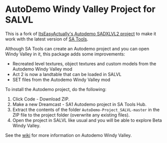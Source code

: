 # AutoDemo Windy Valley Project for SALVL
This is a fork of [ItsEasyActually's Autodemo SADXLVL2 project](https://github.com/ItsEasyActually/AutoDemo-Project_SADXLVL2) to make it work with the latest version of [SA Tools](https://github.com/X-Hax/sa_tools).

Although SA Tools can create an Autodemo project and you can open Windy Valley in it, this package adds some improvements:
- Recreated level textures, object textures and custom models from the Autodemo Windy Valley mod
- Act 2 is now a landtable that can be loaded in SALVL
- SET files from the Autodemo Windy Valley mod

To install the Autodemo project, do the following:
1. Click Code - Download ZIP.
1. Make a new Dreamcast - SA1 Autodemo project in SA Tools Hub.
2. Extract the contents of the folder `AutoDemo-Project_SALVL-master` in the ZIP file to the project folder (overwrite any existing files).
3. Open the project in SALVL like usual and you will be able to explore Beta Windy Valley.

See the [wiki](https://github.com/x-hax/AutoDemo-Project_SALVL/wiki) for more information on Autodemo Windy Valley.
